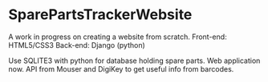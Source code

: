 # SparePartsTrackerWebsite
A work in progress on creating a website from scratch.
Front-end: HTML5/CSS3
Back-end: Django (python)

Use SQLITE3 with python for database holding spare parts.
Web application now.
API from Mouser and DigiKey to get useful info from barcodes.
